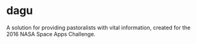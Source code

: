 # dagu
A solution for providing pastoralists with vital information, created for the 2016 NASA Space Apps Challenge.
